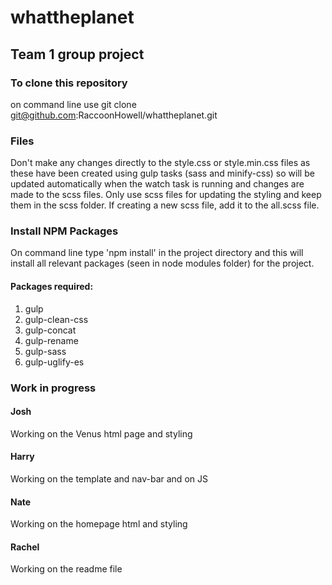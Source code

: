 # whattheplanet
## Team 1 group project

### To clone this repository
on command line use git clone git@github.com:RaccoonHowell/whattheplanet.git

### Files
Don't make any changes directly to the style.css or style.min.css files as these have been created using gulp tasks (sass and minify-css) so will be updated automatically when the watch task is running and changes are made to the scss files. Only use scss files for updating the styling and keep them in the scss folder. If creating a new scss file, add it to the all.scss file.

### Install NPM Packages
On command line type 'npm install' in the project directory and this will install all relevant packages (seen in node modules folder) for the project.

#### Packages required:
1. gulp
2. gulp-clean-css
3. gulp-concat
4. gulp-rename
5. gulp-sass
6. gulp-uglify-es

### Work in progress

#### Josh
Working on the Venus html page and styling

#### Harry
Working on the template and nav-bar and on JS

#### Nate
Working on the homepage html and styling

#### Rachel
Working on the readme file 
